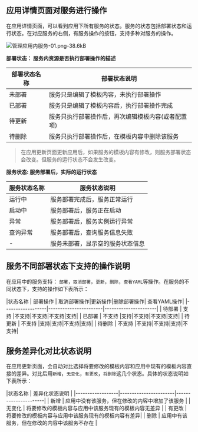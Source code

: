 ﻿## 应用详情页面对服务进行操作

在应用详情页面，可以看到应用下所有服务的状态。服务的状态包括部署状态和运行状态。在对应服务的右侧，有服务操作的按钮，支持多种对服务的操作。

![管理应用内服务-01.png-38.6kB][1]

**部署状态： 服务内资源是否执行部署操作的描述**

|部署状态名称  |  部署状态说明 | 
|------------------|-----------------------|
| 未部署  | 服务只是编辑了模板内容，未执行部署操作 |
| 已部署  | 服务只是编辑了模板内容后，执行部署操作完成 |
| 待更新  | 服务只执行部署操作后，再次编辑模板内容(或者配置项) |
| 待删除  | 服务只执行部署操作后，在模板内容中删除该服务 |

> 在应用更新页面更新应用后，如果服务的模板内容有修改，则服务部署状态会改变。但服务的运行状态不会发生改变。

**服务状态: 服务部署后，实际的运行状态**

|服务状态名称  |  服务状态说明 | 
|------------------|-----------------------|
| 运行中  | 服务部署完成后，服务正常运行 |
| 启动中  | 服务部署后，服务正在启动 |
| 异常    | 服务部署后，服务实例运行异常 |
| 查询异常    | 服务部署后，查询服务信息失败 |
| -       | 服务未部署，显示空的服务状态信息 |

## 服务不同部署状态下支持的操作说明

在应用中的服务支持： `部署`，`取消部署`，`更新`，`删除`，`查看YAML`等操作。在服务的不同状态下，支持的操作如下表所示：

|状态名称  |  部署操作 | 取消部署操作|更新操作|删除部署操作| 查看YAML操作|
|------------------|-----------------------|----------------------|
| 待部署 | 支持   |不支持|不支持|不支持|支持|
| 已部署   | 不支持 |支持|不支持|不支持|支持|
| 待更新 |  不支持 |支持|支持|不支持|支持|
| 待删除 |  不支持 |不支持|不支持|支持|不支持|

## 服务差异化对比状态说明
在应用更新页面，会自动对比选择将要修改的模板内容和应用中现有的模板内容直接的差异。对比后用`新增`，`无变化`，`有更改`，`将删除`这几个状态。具体的状态说明如下表所示：

|状态名称  |  差异化状态说明 |
|------------------|-----------------------|----------------------|
| 新增 | 应用中没有该服务，但在修改的内容中增加了该服务 |
| 无变化 | 将要修改的模板内容与应用中该服务现有的模板内容无差异   |
| 有更改   | 将要修改的模板内容与应用中该服务现有的模板内容有差异|
| 删除 |  应用中有该服务，但在修改的内容中该服务不存在 |

  [1]: http://imgcache.tce.fsphere.cn/static/mc.qcloudimg.com/static/img/b663221cda12d355f8019eac3deae488/image.png